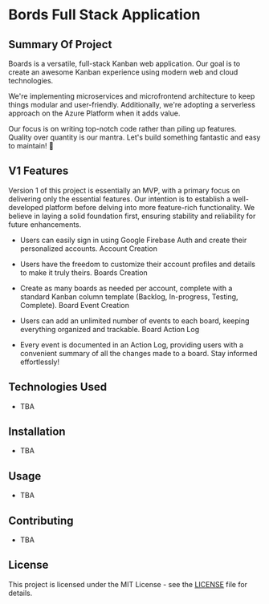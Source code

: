 # Bords Full Stack Application

## Summary Of Project

Boards is a versatile, full-stack Kanban web application. Our goal is to create an awesome Kanban experience using modern web and cloud technologies.

We're implementing microservices and microfrontend architecture to keep things modular and user-friendly. Additionally, we're adopting a serverless approach on the Azure Platform when it adds value.

Our focus is on writing top-notch code rather than piling up features. Quality over quantity is our mantra. Let's build something fantastic and easy to maintain! 🚀

## V1 Features
Version 1 of this project is essentially an MVP, with a primary focus on delivering only the essential features. Our intention is to establish a well-developed platform before delving into more feature-rich functionality. We believe in laying a solid foundation first, ensuring stability and reliability for future enhancements.

- Users can easily sign in using Google Firebase Auth and create their personalized accounts.
Account Creation

- Users have the freedom to customize their account profiles and details to make it truly theirs.
Boards Creation

- Create as many boards as needed per account, complete with a standard Kanban column template (Backlog, In-progress, Testing, Complete).
Board Event Creation

- Users can add an unlimited number of events to each board, keeping everything organized and trackable.
Board Action Log

- Every event is documented in an Action Log, providing users with a convenient summary of all the changes made to a board. Stay informed effortlessly!
  
## Technologies Used

- TBA

## Installation

- TBA

## Usage

- TBA


## Contributing

- TBA

## License

This project is licensed under the MIT License - see the [LICENSE](LICENSE) file for details.